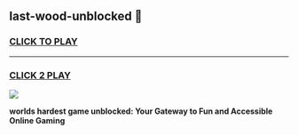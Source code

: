 
## last-wood-unblocked 👋
<h3>
<a href="https://premium.freeplayer.one?title=last-wood-unblocked&ref=14F">CLICK TO PLAY</a></h3>
<hr>

<h3>
<a href="https://premium.freeplayer.one?title=last-wood-unblocked&ref=14F">CLICK 2 PLAY</a>
  
</h3>

<a href="https://premium.freeplayer.one?title=last-wood-unblocked&ref=12F/"><img src="https://clearcache.store/games.png"></a>


**worlds hardest game unblocked: Your Gateway to Fun and Accessible Online Gaming**
